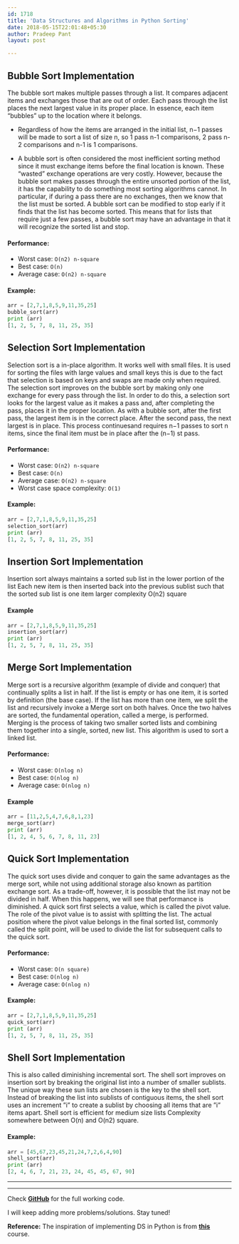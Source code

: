 ```yaml
---
id: 1718
title: 'Data Structures and Algorithms in Python Sorting'
date: 2018-05-15T22:01:48+05:30
author: Pradeep Pant
layout: post

---
```

## Bubble Sort Implementation

The bubble sort makes multiple passes through a list. It compares adjacent items and exchanges those that are out of order. Each pass through the list places the next largest value in its proper place. In essence, each item “bubbles” up to the location where it belongs.

  * Regardless of how the items are arranged in the initial list, n−1 passes will be made to sort a list of size n, so 1 pass n-1 comparisons, 2 pass n-2 comparisons and n-1 is 1 comparisons.

  * A bubble sort is often considered the most inefficient sorting method since it must exchange items before the final location is known. These “wasted” exchange operations are very costly. However, because the bubble sort makes passes through the entire unsorted portion of the list, it has the capability to do something most sorting algorithms cannot. In particular, if during a pass there are no exchanges, then we know that the list must be sorted. A bubble sort can be modified to stop early if it finds that the list has become sorted. This means that for lists that require just a few passes, a bubble sort may have an advantage in that it will recognize the sorted list and stop.

#### Performance:  
  - Worst case: `O(n2) n-square` 
  - Best case: `O(n)` 
  - Average case: `O(n2) n-square`

	
#### Example:

```python
arr = [2,7,1,8,5,9,11,35,25]
bubble_sort(arr)
print (arr)
[1, 2, 5, 7, 8, 11, 25, 35]
```

## Selection Sort Implementation

  Selection sort is a in-place algorithm. It works well with small files. It is used for sorting the files with large values and small keys this is due to the fact that selection is based on keys and swaps are made only when required. The selection sort improves on the bubble sort by making only one exchange for every pass through the list. In order to do this, a selection sort looks for the largest value as it makes a pass and, after completing the pass, places it in the proper location. As with a bubble sort, after the first pass, the largest item is in the correct place. After the second pass, the next largest is in place. This process continuesand requires n−1 passes to sort n items, since the final item must be in place after the (n−1) st pass.

#### Performance: 
  - Worst case: `O(n2) n-square` 
  - Best case: `O(n)` 
  - Average case: `O(n2) n-square` 
  - Worst case space complexity: `O(1)`

#### Example: 
```python
arr = [2,7,1,8,5,9,11,35,25]
selection_sort(arr)
print (arr)
[1, 2, 5, 7, 8, 11, 25, 35]
```

## Insertion Sort Implementation
Insertion sort always maintains a sorted sub list in the lower portion of the list Each new item is then inserted back into the previous sublist such that the sorted sub list is one item larger complexity O(n2) square

#### Example 
```python
arr = [2,7,1,8,5,9,11,35,25]
insertion_sort(arr)
print (arr)
[1, 2, 5, 7, 8, 11, 25, 35]
```

## Merge Sort Implementation
Merge sort is a recursive algorithm (example of divide and conquer) that continually splits a list in half. If the list is empty or has one item, it is sorted by definition (the base case).
If the list has more than one item, we split the list and recursively invoke a
Merge sort on both halves. Once the two halves are sorted, the fundamental operation, called a merge, is performed. Merging is the process of taking two smaller sorted lists and combining them
together into a single, sorted, new list. This algorithm is used to sort a linked list.

#### Performance: 
- Worst case: `O(nlog n)` 
- Best case: `O(nlog n)` 
- Average case: `O(nlog n)`

#### Example

```python
arr = [11,2,5,4,7,6,8,1,23]
merge_sort(arr)
print (arr)
[1, 2, 4, 5, 6, 7, 8, 11, 23]
```
## Quick Sort Implementation
The quick sort uses divide and conquer to gain the same advantages as the merge sort, while not using additional storage also known as partition exchange sort.
As a trade-off, however, it is possible that the list may not be divided in half. When this happens, we will see that performance is diminished. A quick sort first selects a value, which is called the pivot value. The role of the pivot value is to assist with splitting the list.
The actual position where the pivot value belongs in the final sorted list, commonly called the split point, will be used to divide the list for subsequent calls to the quick sort.

#### Performance: 
- Worst case: `O(n square)` 
- Best case: `O(nlog n)`
- Average case: `O(nlog n)`

#### Example:

```python
arr = [2,7,1,8,5,9,11,35,25]
quick_sort(arr)
print (arr)
[1, 2, 5, 7, 8, 11, 25, 35]
```
## Shell Sort Implementation
This is also called diminishing incremental sort. The shell sort improves on insertion sort by breaking the original list into a number of smaller sublists. The unique way these sun lists are chosen is the key to the shell sort. Instead of breaking the list into sublists of contiguous items, the shell sort uses an increment ”i” to create a sublist by choosing all items that are ”i” items apart. Shell sort is efficient for medium size lists Complexity somewhere between O(n) and O(n2) square.

#### Example:

```python
arr = [45,67,23,45,21,24,7,2,6,4,90]
shell_sort(arr)
print (arr)
[2, 4, 6, 7, 21, 23, 24, 45, 45, 67, 90]
```

------

------

Check **[GitHub](https://github.com/ppant/DS-Algos-Python)** for the full working code.

I will keep adding more problems/solutions.
Stay tuned!

**Reference:** The inspiration of implementing DS in Python is from **[this](http://interactivepython.org/runestone/static/pythonds/index.html)** course.
    